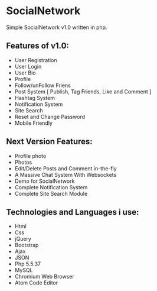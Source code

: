 # SocialNetwork
Simple SocialNetwork v1.0 written in php.
## Features of v1.0:
* User Registration
* User Login
* User Bio
* Profile
* Follow/unFollow Friens
* Post System [ Publish, Tag Friends, Like and Comment ]
* Hashtag System
* Notification System
* Site Search
* Reset and Change Password
* Mobile Friendly
## Next Version Features:
* Profile photo
* Photos
* Edit/Delete Posts and Comment in-the-fly
* A Massive Chat System With Websockets
* Demo for SocialNetwork
* Complete Notification System
* Complete Site Search Module
## Technologies and Languages i use:
* Html
* Css
* jQuery
* Bootstrap
* Ajax
* JSON
* Php 5.5.37
* MySQL
* Chromium Web Browser
* Atom Code Editor
